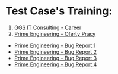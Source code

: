 # <a name="test case training">Test Case's Training:</a>

1. <a href="https://drive.google.com/file/d/1mJJ_ELZp-oy5kFqGJt5OfmhZZ40nrMa0/view?usp=drive_link" target="_blank">GGS IT Consulting - Career</a>
2. <a href="https://drive.google.com/file/d/10mzOUPHf7hDFUHMdk1bxpJ6dy38oe8QY/view" target="_blank">Prime Engineering - Oferty Pracy</a>

- <a href="https://drive.google.com/file/d/1PjO2wmNRctat3PpKnfa-7nrSeAY1Zt1_/view" target="_blank">Prime Engineering - Bug Report 1</a>
- <a href="https://drive.google.com/file/d/1m0Ebzzbr7E73-I9oTiC-cIJSspg8bENP/view" target="_blank">Prime Engineering - Bug Report 2 </a>
- <a href="https://drive.google.com/file/d/1mo6W09E6ft_tWnN4fCVW_GBFOZylkTkJ/view" target="_blank">Prime Engineering - Bug Report 3 </a>
- <a href="https://drive.google.com/file/d/1Z3fqxRXKqQgYq_fyYdxfXtrrT9WCVi2f/view" target="_blank">Prime Engineering - Bug Report 4 </a>
